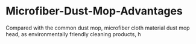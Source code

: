# Microfiber-Dust-Mop-Advantages
Compared with the common dust mop, microfiber cloth material dust mop head, as environmentally friendly cleaning products, h
